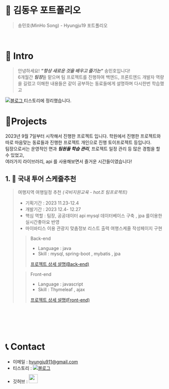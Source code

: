 # 📜 김동우 포트폴리오

> 송민호(MinHo Song) - Hyungju19 포트폴리오

<br />

# 👋 Intro

> 안녕하세요! ***"항상 새로운 것을 배우고 즐기는"*** 송민호입니다!  
> 6개월간 ***팀장***을 맡으며 팀 프로젝트를 진행하여 백엔드, 프론트엔드 개발자 역량을 길렀고 
> 이해한 내용들은 같이 공부하는 동료들에게 설명하며 다시한번 학습했고 <a href="https://hyungju91.tistory.com/">
<img src="https://img.shields.io/badge/tstory-FF5722?style=for-the-badge&logo=tistory&logoColor=white" alt="블로그">
</a> 티스토리에 정리했습니다.
  


<br />

# 📝Projects
2023년 9월 7일부터 시작해서  진행한 프로젝트 입니다. 학원에서 진행한 프로젝트와 따로 마음맞는 
동료들과 진행한 프로젝트 개인으로 진행 토이프로젝트 등입니다.  
팀장으로서는 운영적인 면과 ***팀원들 학습 관리***, 프로젝트 일정 관리 등 많은 경험을 할 수 있었고,  
여러가지 라이브러리, api 를 사용해보면서 즐거운 시간들이였습니다!

## 1. 🚗 국내 투어 스케줄추천

> 여행지역 여행일정 추천 _(국비지원교육 - hot조 팀프로젝트)_
>
> - 기획기간 : 2023 11.23-12.4
> - 개발기간 : 2023 12.4- 12.27 
> - 핵심 역할 : 팀장, 공공데이터 api mysql 데이터베이스 구축 , jpa 를이용한 실시간좋아요 반영
> - 마이바티스 이용 관광지 맞춤정보 리스트 출력 여행스케줄 작성페이지 구현
>
>> Back-end
>> - Language : java
>> - Skill : mysql, spring-boot , mybatis , jpa
>>
>> [프로젝트 상세 설명(Back-end)](https://github.com/HyungJu19/HotProject)
>
>> Front-end
>> - Language : javascript 
>> - Skill : Thymeleaf , ajax
>>
>> [프로젝트 상세 설명(Front-end)](https://github.com/HyungJu19/HotProject)

<br />

[//]: # (## 2. 👞 MyLittleShoes)

[//]: # ()
[//]: # (> 신발 스타일링 _&#40;내일배움캠프 - 4520조 팀프로젝트&#41;_)

[//]: # (>)

[//]: # (> - 개발기간 : 2022.06.28-07.06)

[//]: # (> - 핵심 역할 : 팀장, Generative model를 이용한 신발 스타일링 기능 구현)

[//]: # (> - Language : python3)

[//]: # (> - Skill : Django, Django-rest-framework)

[//]: # (>)

[//]: # (> [프로젝트 상세 설명]&#40;https://github.com/kimphysicsman/mylittleshoes_backend&#41;)

[//]: # ()
[//]: # (<br />)

[//]: # (## 3. 🍻 MyLittleBeer)

[//]: # ()
[//]: # (> 맥주 추천 _&#40;내일배움캠프 - 판타스틱4조 팀프로젝트&#41;_)

[//]: # (>)

[//]: # (> - 개발기간 : 2022.06.02-13)

[//]: # (> - 핵심 역할 : 팀장, 맥주 Data 전처리 및 자카드 알고리즘을 이용한 추천 기능 구현)

[//]: # (> - Language : python3, javascript)

[//]: # (> - Skill : Django, MySQL)

[//]: # (>)

[//]: # (> [프로젝트 상세 설명]&#40;https://github.com/kimphysicsman/mylittlebeer/&#41;)

[//]: # ()
[//]: # (<br />)

[//]: # (## 4. 👊 MyLittelHero)

[//]: # ()
[//]: # (> 닮은 마블 캐릭터 찾기 _&#40;내일배움캠프 - 판타스틱4조 팀프로젝트&#41;_)

[//]: # (>)

[//]: # (> - 개발기간 : 2022.05.18-25)

[//]: # (> - 핵심 역할 : 팀장, CNN 모델별 학습 및 성능 비교, 닮은 마블 캐릭터 찾기 기능 구현)

[//]: # (> - Language : python3)

[//]: # (> - Skill : flask, mongoDB)

[//]: # (>)

[//]: # (> [프로젝트 상세 설명]&#40;https://github.com/kimphysicsman/mylittlehero_backend&#41;)

[//]: # ()
[//]: # (<br />)

[//]: # (## 5. 🎮 Sparta Fighter)

[//]: # ()
[//]: # (> 2d 횡스크롤 격투 게임 _&#40;내일배움캠프 - 개인 프로젝트&#41;_)

[//]: # (>)

[//]: # (> - 개발기간 : 2022.04.25-27)

[//]: # (> - 핵심 역할 : 캐릭터 클래스 구현 및 이벤트 루프 작성)

[//]: # (> - Language : python3)

[//]: # (>)

[//]: # (> [프로젝트 상세 설명]&#40;https://github.com/kimphysicsman/sparta_fighter&#41;)

[//]: # ()
[//]: # (<br />)

[//]: # (## 6. 🎶 RE:TRO | 그때 그 시절, 당신의 음악)

[//]: # ()
[//]: # (> 1980-2010년 뮤직 웹사이트 _&#40;메이킹챌린지 - 코딩왕조 팀프로젝트&#41;_)

[//]: # (>)

[//]: # (> - 개발기간 : 2022.03.02-17)

[//]: # (> - 핵심 역할 : 팀장, 노래 재생 기능, 좋아요 기능)

[//]: # (> - Language : python3, javascript)

[//]: # (> - Skill : flask, mongoDB)

[//]: # (>)

[//]: # (> [프로젝트 상세 설명]&#40;https://github.com/kimphysicsman/retro_main&#41;)

<br />


<br />
<br />

# 📞 Contact

- 이메일 : hyungju911@gmail.com
- 티스토리 : <a href="https://hyungju91.tistory.com/">
  <img src="https://img.shields.io/badge/tstory-FF5722?style=for-the-badge&logo=tistory&logoColor=white" alt="블로그">
  </a>
- 깃허브 : <a href="https://github.com/HyungJu19">
  <img src="https://user-images.githubusercontent.com/68724828/185908612-22f4d219-78a7-4de7-bb02-deecaa63bffa.png" height="28px" style="margin-top: 10px" />
  </a>
